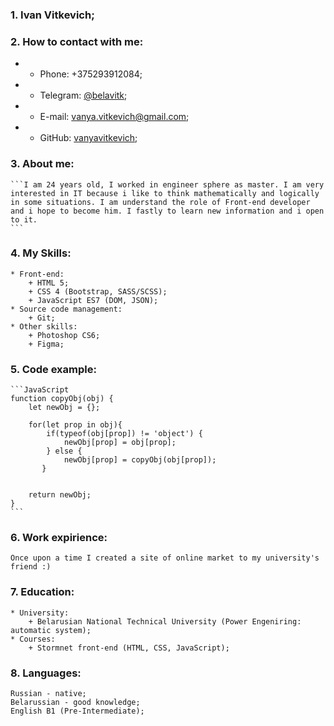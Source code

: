 ### 1. Ivan Vitkevich;

### 2. How to contact with me:

-    * Phone: +375293912084;
-    * Telegram: [@belavitk](https://t.me/belavitk);
-    * E-mail: [vanya.vitkevich@gmail.com](vanya.vitkevich@gmail.com);
-    * GitHub: [vanyavitkevich](https://github.com/vanyavitkevich);

### 3. About me:

    ```I am 24 years old, I worked in engineer sphere as master. I am very interested in IT because i like to think mathematically and logically in some situations. I am understand the role of Front-end developer and i hope to become him. I fastly to learn new information and i open to it.
    ```
### 4. My Skills:

    * Front-end:
        + HTML 5;
        + CSS 4 (Bootstrap, SASS/SCSS);
        + JavaScript ES7 (DOM, JSON);
    * Source code management:
        + Git;
    * Other skills:
        + Photoshop CS6;
        + Figma;

### 5. Code example:

    ```JavaScript
    function copyObj(obj) {
        let newObj = {};

        for(let prop in obj){
            if(typeof(obj[prop]) != 'object') {
                newObj[prop] = obj[prop];
            } else {
                newObj[prop] = copyObj(obj[prop]);
           }


        return newObj;
    }
    ```

### 6. Work expirience: 
    Once upon a time I created a site of online market to my university's friend :)

### 7. Education:
    * University: 
        + Belarusian National Technical University (Power Engeniring: automatic system);
    * Courses: 
        + Stormnet front-end (HTML, CSS, JavaScript);

### 8. Languages:
    Russian - native;
	Belarussian - good knowledge;
	English B1 (Pre-Intermediate);